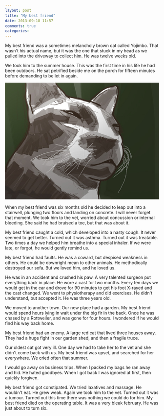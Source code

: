 ```yaml
---
layout: post
title: "My best friend"
date: 2013-09-18 11:57
comments: true
categories: 
---
```


My best friend was a sometimes melancholy brown cat called
Yojimbo. That wasn't his actual name, but it was the one that stuck in
my head as we pulled into the driveway to collect him. He was twelve
weeks old.

We took him to the summer house. This was the first time in his life
he had been outdoors. He sat petrified beside me on the porch for
fifteen minutes before demanding to be let in again.

![Yojimbo](/media/images/jimbo1.jpg)

When my best friend was six months old he decided to leap out into a
stairwell, plunging two floors and landing on concrete. I will never
forget that moment. We took him to the vet, worried about concussion
or internal bleeding. She said he had bruised a toe, but that was
about it.

My best friend caught a cold, which developed into a nasty cough. It
never seemed to get better. Turned out it was asthma. Turned out it
was treatable. Two times a day we helped him breathe into a special
inhaler. If we were late, or forgot, he would gently remind us.

My best friend had faults. He was a coward, but despised weakness in
others. He could be downright mean to other animals. He methodically
destroyed our sofa. But we loved him, and he loved us.

He was in an accident and crushed his paw. A very talented surgeon put
everything back in place. He wore a cast for two months. Every ten
days we would get in the car and drove for 90 minutes to get his foot
X-rayed and the cast changed. We went to physiotherapy and did
exercises. He didn't understand, but accepted it. He was three years
old.

We moved to another town. Our new place had a garden. My best friend
would spend hours lying in wait under the big fir in the back. Once he
was chased by a Rottweiler, and was gone for four hours. I wondered if
he would find his way back home.

My best friend had an enemy. A large red cat that lived three houses
away. They had a huge fight in our garden shed, and then a fragile
truce.

Our oldest cat got very ill. One day we had to take her to the vet and
she didn't come back with us. My best friend was upset, and searched
for her everywhere. We cried often that summer.

I would go away on business trips. When I packed my bags he ran away
and hid. He hated goodbyes. When I got back I was ignored at first,
then quickly forgiven.

My best friend got constipated. We tried laxatives and massage. He
wouldn't eat. He grew weak. Again we took him to the vet. Turned out
it was a tumour. Turned out this time there was nothing we could do
for him. My best friend died on the operating table. It was a very
bleak february. He was just about to turn six.

